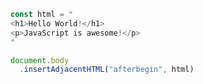 ```js showLineNumbers
const html = "
<h1>Hello World!</h1>
<p>JavaScript is awesome!</p>
"

document.body
  .insertAdjacentHTML("afterbegin", html)
```
